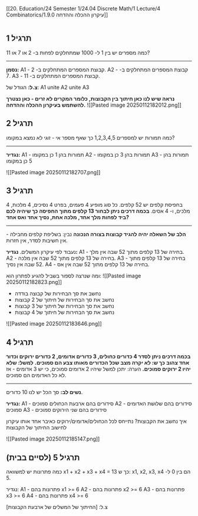 [[20. Education/24 Semester 1/24.04 Discrete Math/1 Lecture/4 Combinatorics/1.9.0 עיקרון ההכלה וההדחה]]
```table-of-contents
```

## תרגיל 1
כמה מספרים יש בין 1 ל- 1000 שמתחלקים לפחות ב- 2 או 7 או 11?
___
**נסמן:**
A1 - קבוצת המספרים המתחלקים ב- 2.
A2 - קבוצת המספרים המתחלקים ב- 7.
A3 - קבוצת המספרים המתחלקים ב- 11.

**צ.ל:** הגודל של: A1 unite A2 unite A3

**נראה שיש לנו כאן חיתוך בין הקבוצות, כלומר המקרים לא זרים - כאן נצטרך להשתמש בעיקרון ההכלה וההדחה.**
![[Pasted image 20250112182012.png]]
## תרגיל 2
כמה תמורות יש למספרים 1,2,3,4,5 כך שאף מספר אי - זוגי לא נמצא במקומו?
___
**נגדיר:**
A1 - תמורות בהן 1 כן במקומו
A2 - תמורות בהן 3 כן במקומו
A3 - תמורות בהן 5 כן במקומו

![[Pasted image 20250112182707.png]]
## תרגיל 3
בחפיסת קלפים יש 52 קלפים. כל סוג מופיע 4 פעמים, בפרט 4 נסיכים, 4 מלכות, 4 מלכים, ו- 4 אסים.
**בכמה דרכים ניתן לבחור 13 קלפים מתוך החפיסה כך שיהיה לכם ביד לפחות מלך אחד, מלכה אחת, נסיך אחד ואס אחד?**
___
**הלב של השאלה יהיה להגיד קבוצות בצורה הנכונה**
נבין: בשליפת קלפים מחבילה - אין חשיבות לסדר, אין חזרות.

נעבוד לפי עיקרון המשלים. **נגדיר:**
A1 - בחירה של 13 קלפים מתוך 52 שבה אין מלך.
A2 - בחירה של 13 קלפים מתוך 52 שבה אין מלכה.
A3 - בחירה של 13 קלפים מתוך 52 שבה אין נסיך.
A4 - בחירה של 13 קלפים מתוך 52 שבה אין אס.

ומה שנרצה לספור בשביל להגיע לפתרון הוא:
![[Pasted image 20250112182823.png]]

- נחשב את סך הבחירות של קבוצה בודדה
- נחשב את סך הבחירות של חיתוך של 2 קבוצות
- נחשב את סך הבחירות של חיתוך של 3 קבוצות
- נחשב את סך הבחירות של חיתוך של 4 קבוצות

![[Pasted image 20250112183646.png]]
## תרגיל 4
**בכמה דרכים ניתן לסדר 4 כדורים כחולים, 3 כדורים אדומים, 2 כדורים ירוקים וכדור אחד צהוב**
**כך ש: לא יקרה מצב שכל הכדורים מאותו צבע הם סמוכים.**
**למשל: שלא יהיו 2 ירוקים סמוכים.**
הערה: יתכן למשל שיהיו 2 אדומים סמוכים, כי יש 3 אדומים - אז לא כל האדומים הם סמוכים.
___
**נשים לב:** סך הכל יש לנו 10 כדורים.

**נגדיר:**
A1 - סידורים בהם ארבעת הכחולים סמוכים
A2 - סידורים בהם שלושת האדומים סמוכים
A3 - סידורים בהם שני הירוקים סמוכים

איך נחשב את הקבוצות? נתייחס לכל הכחולים/אדומים/ירוקים כאיבר אחד
אותו עיקרון לחישוב החיתוך של הקבוצות

![[Pasted image 20250112185147.png]]
## תרגיל 5 (לסיים בבית)
כמה פתרונות יש למשוואה x1 + x2 + x3 + x4 = 13 כך ש: x1, x2, x3, x4 הם בין 0 ל- 5.

נגדיר:
A1 - פתרונות בהם x1 >= 6
A2 - פתרונות בהם x2 >= 6
A3 - פתרונות בהם x3 >= 6
A4 - פתרונות בהם x4 >= 6

צ.ל:
[החיתוך של המשלים של ארבעת הקבוצות]